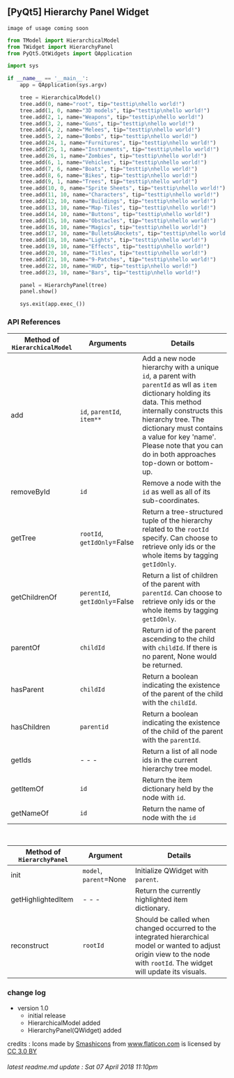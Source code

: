 ## [PyQt5] Hierarchy Panel Widget





`image of usage coming soon`




```python
from TModel import HierarchicalModel
from TWidget import HierarchyPanel
from PyQt5.QtWidgets import QApplication

import sys

if __name__ == '__main__':
    app = QApplication(sys.argv)

    tree = HierarchicalModel()
    tree.add(0, name="root", tip="testtip\nhello world!")
    tree.add(1, 0, name="3D models", tip="testtip\nhello world!")
    tree.add(2, 1, name="Weapons", tip="testtip\nhello world!")
    tree.add(3, 2, name="Guns", tip="testtip\nhello world!")
    tree.add(4, 2, name="Melees", tip="testtip\nhello world!")
    tree.add(5, 2, name="Bombs", tip="testtip\nhello world!")
    tree.add(24, 1, name="Furnitures", tip="testtip\nhello world!")
    tree.add(25, 1, name="Instruments", tip="testtip\nhello world!")
    tree.add(26, 1, name="Zombies", tip="testtip\nhello world!")
    tree.add(6, 1, name="Vehicles", tip="testtip\nhello world!")
    tree.add(7, 6, name="Boats", tip="testtip\nhello world!")
    tree.add(8, 6, name="Bikes", tip="testtip\nhello world!")
    tree.add(9, 1, name="Trees", tip="testtip\nhello world!")
    tree.add(10, 0, name="Sprite Sheets", tip="testtip\nhello world!")
    tree.add(11, 10, name="Characters", tip="testtip\nhello world!")
    tree.add(12, 10, name="Buildings", tip="testtip\nhello world!")
    tree.add(13, 10, name="Map-Tiles", tip="testtip\nhello world!")
    tree.add(14, 10, name="Buttons", tip="testtip\nhello world!")
    tree.add(15, 10, name="Obstacles", tip="testtip\nhello world!")
    tree.add(16, 10, name="Magics", tip="testtip\nhello world!")
    tree.add(17, 10, name="Bullets&Rockets", tip="testtip\nhello world!")
    tree.add(18, 10, name="Lights", tip="testtip\nhello world!")
    tree.add(19, 10, name="Effects", tip="testtip\nhello world!")
    tree.add(20, 10, name="Titles", tip="testtip\nhello world!")
    tree.add(21, 10, name="9-Patches", tip="testtip\nhello world!")
    tree.add(22, 10, name="HUD", tip="testtip\nhello world!")
    tree.add(23, 10, name="Bars", tip="testtip\nhello world!")

    panel = HierarchyPanel(tree)
    panel.show()

    sys.exit(app.exec_())
```




### API References
Method of `HierarchicalModel` | Arguments       | Details
--------------- | ----------------------------- | ---
add             | `id`, `parentId`, `item**`    | Add a new node hierarchy with a unique `id`, a parent with `parentId` as wll as `item` dictionary holding its data. This method internally constructs this hierarchy tree. The dictionary must contains a value for key 'name'. Please note that you can do in both approaches top-down or bottom-up.
removeById      | `id`                          | Remove a node with the `id` as well as all of its sub-coordinates.
getTree         | `rootId`, `getIdOnly`=False   | Return a tree-structured tuple of the hierarchy related to the `rootId` specify. Can choose to retrieve only ids or the whole items by tagging `getIdOnly`.
getChildrenOf   | `perentId`, `getIdOnly`=False | Return a list of children of the parent with `parentId`. Can choose to retrieve only ids or the whole items by tagging `getIdOnly`.
parentOf        | `childId`                     | Return id of the parent ascending to the child with `childId`. If there is no parent, None would be returned.
hasParent       | `childId`                     | Return a boolean indicating the existence of the parent of the child with the `childId`.
hasChildren     | `parentid`                    | Return a boolean indicating the existence of the child of the parent with the `parentId`.
getIds          | - - -                         | Return a list of all node ids in the current hierarchy tree model.
getItemOf       | `id`                          | Return the item dictionary held by the node with `id`.
getNameOf       | `id`                          | Return the name of node with the `id`

<br/>

Method of `HierarchyPanel` | Argument           | Details
---                 | ---                       | ---
init                | `model`, `parent`=None    | Initialize QWidget with `parent`.
getHighlightedItem  | - - -                     | Return the currently highlighted item dictionary.    
reconstruct         | `rootId`                  | Should be called when changed occurred to the integrated hierarchical model or wanted to adjust origin view to the node with `rootId`. The widget will update its visuals.





### change log
- version 1.0
  - initial release
  - HierarchicalModel added
  - HierarchyPanel(QWidget) added




<div>credits : Icons made by <a href="https://www.flaticon.com/authors/smashicons" title="Smashicons">Smashicons</a> from <a href="https://www.flaticon.com/" title="Flaticon">www.flaticon.com</a> is licensed by <a href="http://creativecommons.org/licenses/by/3.0/" title="Creative Commons BY 3.0" target="_blank">CC 3.0 BY</a></div>

###### latest readme.md update : Sat 07 April 2018 11:10pm